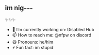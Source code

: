 ## im nig---

✨✨✨
- 🔭 I’m currently working on: Disabled Hub
- 📫 How to reach me: @nfpw on discord
- 😄 Pronouns: he/him
- ⚡ Fun fact: im stupid
